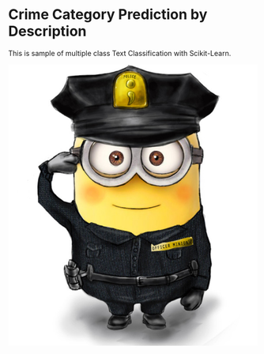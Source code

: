 # Crime Category Prediction by Description
This is sample of multiple class Text Classification with Scikit-Learn.

![alt text](https://github.com/easonlai/crime_category_prediction_by_description/blob/master/minions-police.PNG)
